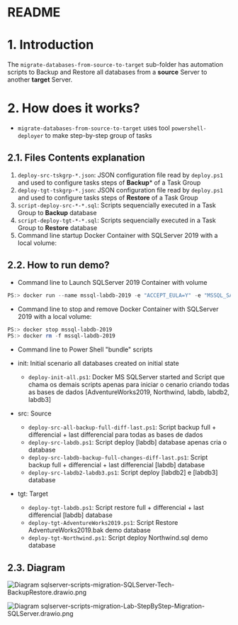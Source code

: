 README
======

# 1. Introduction

The `migrate-databases-from-source-to-target` sub-folder has automation scripts to Backup and Restore all databases from a **source** Server to another **target** Server.

# 2. How does it works?

* `migrate-databases-from-source-to-target` uses tool `powershell-deployer` to make step-by-step group of tasks


## 2.1. Files Contents explanation

1. `deploy-src-tskgrp-*.json`: JSON configuration file read by `deploy.ps1` and used to configure tasks steps of **Backup*** of a Task Group
2. `deploy-tgt-tskgrp-*.json`: JSON configuration file read by `deploy.ps1` and used to configure tasks steps of **Restore** of a Task Group
3. `script-deploy-src-*-*.sql`: Scripts sequencially executed in a Task Group to **Backup** database
4. `script-deploy-tgt-*-*.sql`: Scripts sequencially executed in a Task Group to **Restore** database
5. Command line startup Docker Container with SQLServer 2019 with a local volume:


## 2.2. How to run demo?

* Command line to Launch SQLServer 2019 Container with volume

```ps1
PS:> docker run --name mssql-labdb-2019 -e "ACCEPT_EULA=Y" -e "MSSQL_SA_PASSWORD=Password@123" -p 1433:1433 -v C:\Users\josemarsilva\githome\shared-volumes\mssql\:/mnt/share -d mcr.microsoft.com/mssql/server:2019-latest
```

* Command line to stop and remove Docker Container with SQLServer 2019 with a local volume:

```ps1
PS:> docker stop mssql-labdb-2019
PS:> docker rm -f mssql-labdb-2019
```

* Command line to Power Shell "bundle" scripts 

* init: Initial scenario all databases created on initial state
    * `deploy-init-all.ps1`: Docker MS SQLServer started and Script que chama os demais scripts apenas para iniciar o cenario criando todas as  bases de dados [AdventureWorks2019, Northwind, labdb, labdb2, labdb3]

* src: Source
    * `deploy-src-all-backup-full-diff-last.ps1`: Script backup full + differencial + last differencial para todas as bases de dados
    * `deploy-src-labdb.ps1`: Script deploy [labdb] database apenas cria o database
    * `deploy-src-labdb-backup-full-changes-diff-last.ps1`: Script backup full + differencial + last differencial [labdb] database
    * `deploy-src-labdb2-labdb3.ps1`: Script deploy [labdb2] e [labdb3] database

* tgt: Target
    * `deploy-tgt-labdb.ps1`: Script restore full + differencial + last differencial [labdb] database
    * `deploy-tgt-AdventureWorks2019.ps1`: Script Restore AdventureWorks2019.bak demo database
    * `deploy-tgt-Northwind.ps1`: Script deploy Northwind.sql demo database


## 2.3. Diagram

![Diagram sqlserver-scripts-migration-SQLServer-Tech-BackupRestore.drawio.png](../../../doc/diagrams/sqlserver-scripts-migration-SQLServer-Tech-BackupRestore.drawio.png) 


![Diagram sqlserver-scripts-migration-Lab-StepByStep-Migration-SQLServer.drawio.png](../../../doc/diagrams/sqlserver-scripts-migration-Lab-StepByStep-Migration-SQLServer.drawio.png) 

